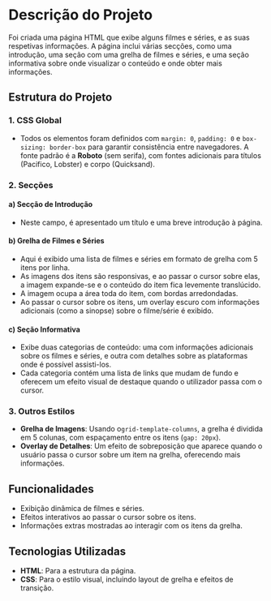 # Descrição do Projeto

Foi criada uma página HTML que exibe alguns filmes e séries, e as suas respetivas informações. A página inclui várias secções, como uma introdução, uma seção com uma grelha de filmes e séries, e uma seção informativa sobre onde visualizar o conteúdo e onde obter mais informações.

## Estrutura do Projeto

### 1. **CSS Global**
- Todos os elementos foram definidos com `margin: 0`, `padding: 0` e `box-sizing: border-box` para garantir consistência entre navegadores. A fonte padrão é a **Roboto** (sem serifa), com fontes adicionais para títulos (Pacifico, Lobster) e corpo (Quicksand).

### 2. **Secções**
#### a) **Secção de Introdução**
- Neste campo, é apresentado um título e uma breve introdução à página.

#### b) **Grelha de Filmes e Séries**
- Aqui é exibido uma lista de filmes e séries em formato de grelha com 5 itens por linha.
- As imagens dos itens são responsivas, e ao passar o cursor sobre elas, a imagem expande-se e o conteúdo do item fica levemente translúcido.
- A imagem ocupa a área toda do item, com bordas arredondadas.
- Ao passar o cursor sobre os itens, um overlay escuro com informações adicionais (como a sinopse) sobre o filme/série é exibido.

#### c) **Seção Informativa**
- Exibe duas categorias de conteúdo: uma com informações adicionais sobre os filmes e séries, e outra com detalhes sobre as plataformas onde é possível assisti-los.
- Cada categoria contém uma lista de links que mudam de fundo e oferecem um efeito visual de destaque quando o utilizador passa com o cursor.
  
### 3. **Outros Estilos**
- **Grelha de Imagens**: Usando o`grid-template-columns`, a grelha é dividida em 5 colunas, com espaçamento entre os itens (`gap: 20px`).
- **Overlay de Detalhes**: Um efeito de sobreposição que aparece quando o usuário passa o cursor sobre um item na grelha, oferecendo mais informações.
  
## Funcionalidades

- Exibição dinâmica de filmes e séries.
- Efeitos interativos ao passar o cursor sobre os itens.
- Informações extras mostradas ao interagir com os itens da grelha.

## Tecnologias Utilizadas

- **HTML**: Para a estrutura da página.
- **CSS**: Para o estilo visual, incluindo layout de grelha e efeitos de transição.


